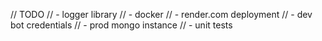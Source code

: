 // TODO
// - logger library
// - docker
// - render.com deployment
//   - dev bot credentials
//   - prod mongo instance
// - unit tests
